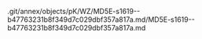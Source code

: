 .git/annex/objects/pK/WZ/MD5E-s1619--b47763231b8f349d7c029dbf357a817a.md/MD5E-s1619--b47763231b8f349d7c029dbf357a817a.md
